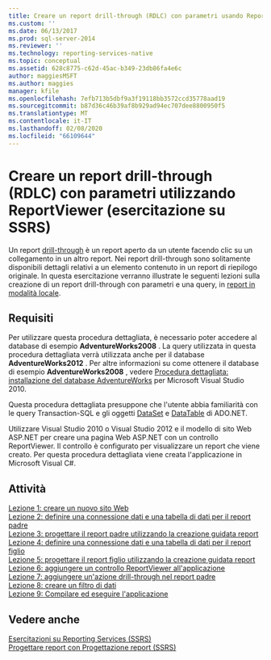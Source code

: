 ```yaml
---
title: Creare un report drill-through (RDLC) con parametri usando ReportViewer (esercitazione su SSRS) | Microsoft Docs
ms.custom: ''
ms.date: 06/13/2017
ms.prod: sql-server-2014
ms.reviewer: ''
ms.technology: reporting-services-native
ms.topic: conceptual
ms.assetid: 628c8775-c62d-45ac-b349-23db86fa4e6c
author: maggiesMSFT
ms.author: maggies
manager: kfile
ms.openlocfilehash: 7efb713b5dbf9a3f19118bb3572ccd35778aad19
ms.sourcegitcommit: b87d36c46b39af8b929ad94ec707dee8800950f5
ms.translationtype: MT
ms.contentlocale: it-IT
ms.lasthandoff: 02/08/2020
ms.locfileid: "66109644"
---
```

# <a name="create-a-drillthrough-rdlc-report-with-parameters-using-reportviewer-ssrs-tutorial"></a>Creare un report drill-through (RDLC) con parametri utilizzando ReportViewer (esercitazione su SSRS)
  Un report [drill-through](https://technet.microsoft.com/library/ff519554.aspx) è un report aperto da un utente facendo clic su un collegamento in un altro report. Nei report drill-through sono solitamente disponibili dettagli relativi a un elemento contenuto in un report di riepilogo originale. In questa esercitazione verranno illustrate le seguenti lezioni sulla creazione di un report drill-through con parametri e una query, in [report in modalità locale](local-vs-connected-mode-report-viewer-reporting-services-sharepoint-mode.md).  
  
## <a name="requirements"></a>Requisiti  
 Per utilizzare questa procedura dettagliata, è necessario poter accedere al database di esempio **AdventureWorks2008** . La query utilizzata in questa procedura dettagliata verrà utilizzata anche per il database **AdventureWorks2012** . Per altre informazioni su come ottenere il database di esempio **AdventureWorks2008** , vedere [Procedura dettagliata: installazione del database AdventureWorks](https://msdn.microsoft.com/library/aa992075\(v=vs.100\).aspx) per Microsoft Visual Studio 2010.  
  
 Questa procedura dettagliata presuppone che l'utente abbia familiarità con le query Transaction-SQL e gli oggetti [DataSet](https://msdn.microsoft.com/library/system.data.dataset\(v=vs.100\).aspx) e [DataTable](https://msdn.microsoft.com/library/system.data.datatable\(v=vs.100\).aspx) di ADO.NET.  
  
 Utilizzare Visual Studio 2010 o Visual Studio 2012 e il modello di sito Web ASP.NET per creare una pagina Web ASP.NET con un controllo ReportViewer. Il controllo è configurato per visualizzare un report che viene creato. Per questa procedura dettagliata viene creata l'applicazione in Microsoft Visual C#.  
  
## <a name="tasks"></a>Attività  
 [Lezione 1: creare un nuovo sito Web](../reporting-services/lesson-1-create-a-new-web-site.md)   
 [Lezione 2: definire una connessione dati e una tabella di dati per il report padre](../reporting-services/lesson-2-define-a-data-connection-and-data-table-for-parent-report.md)   
 [Lezione 3: progettare il report padre utilizzando la creazione guidata report](../reporting-services/lesson-3-design-the-parent-report-using-the-report-wizard.md)   
 [Lezione 4: definire una connessione dati e una tabella di dati per il report figlio](../reporting-services/lesson-4-define-a-data-connection-and-data-table-for-child-report.md)   
 [Lezione 5: progettare il report figlio utilizzando la creazione guidata report](../reporting-services/lesson-5-design-the-child-report-using-the-report-wizard.md)   
 [Lezione 6: aggiungere un controllo ReportViewer all'applicazione](../reporting-services/lesson-6-add-a-reportviewer-control-to-the-application.md)   
 [Lezione 7: aggiungere un'azione drill-through nel report padre](../reporting-services/lesson-7-add-drillthrough-action-on-parent-report.md)   
 [Lezione 8: creare un filtro di dati](../reporting-services/lesson-8-create-a-data-filter.md)   
 [Lezione 9: Compilare ed eseguire l'applicazione](../reporting-services/lesson-9-build-and-run-the-application.md)  
  
## <a name="see-also"></a>Vedere anche  
 [Esercitazioni su Reporting Services &#40;SSRS&#41;](../reporting-services/reporting-services-tutorials-ssrs.md)   
 [Progettare report con Progettazione report &#40;SSRS&#41;](tools/design-reporting-services-paginated-reports-with-report-designer-ssrs.md)  
  
  
